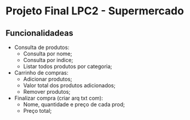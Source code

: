 # Projeto Final LPC2 - Supermercado

## Funcionalidadeas

- Consulta de produtos:
    - Consulta por nome;
	- Consulta por indice;
	- Listar todos produtos por categoria;
- Carrinho de compras:
    - Adicionar produtos;
	- Valor total dos produtos adicionados;
	- Remover produtos;
- Finalizar compra (criar arq txt com):
	- Nome, quantidade e preço de cada prod;
	- Preço total;